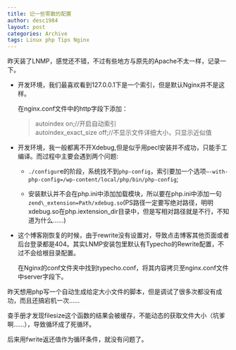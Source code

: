```yaml
---
title: 记一些零散的配置
author: desc1984
layout: post
categories: Archive
tags: Linux php Tips Nginx
---
```


昨天装了LNMP，感觉还不错，不过有些地方与原先的Apache不太一样，记录一下。

* 开发环境，我们最喜欢看到127.0.0.1下是一个索引，但是默认Nginx并不是这样。  
 
    在nginx.conf文件中的http字段下添加： 
    
    > autoindex on;//开启自动索引  
    > autoindex\_exact\_size off;//不显示文件详细大小，只显示近似值
* 开发环境，我一般都离不开Xdebug,但是似乎用pecl安装并不成功，只能手工编译。而过程中主要会遇到两个问题:  
 
    - `./configur`e的阶段，系统找不到`php-config`，索引要加一个选项`–-with-php-config=/wp-content/local/php/bin/php-config`;  
     
    - 安装默认并不会在php.ini中添加加载模块，所以要在php.ini中添加一句`zend\_extension=Path/xdebug.so`(PS路径一定要写绝对路径，明明xdebug.so在php.iextension\_dir目录中，但是写相对路径就是不行，不知道为什么……)
* 这个博客刚恢复的时候，由于rewrite没有设置对，导致点击博客其他页面或者后台登录都是404。其实LNMP安装包里默认有Typecho的Rewrite配置，不过不会给根目录配置。  
 
    在Nginx的conf文件夹中找到typecho.conf，将其内容拷贝至nginx.conf文件中server字段下。

昨天想用php写一个自动生成给定大小文件的脚本，但是调试了很多次都没有成功，而且还搞宕机一次……  

查手册才发现filesize这个函数的结果会被缓存，不能动态的获取文件大小（坑爹啊……），导致循环成了死循环。  

后来用fwrite返还值作为循环条件，就没有问题了。
